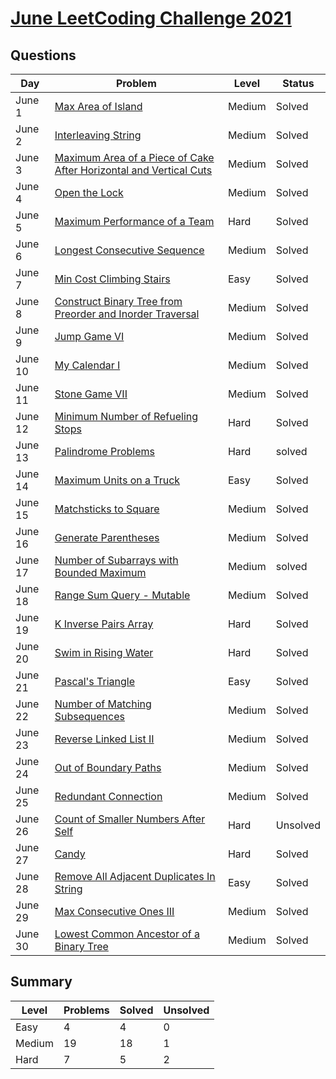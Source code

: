 # [June LeetCoding Challenge 2021](https://leetcode.com/explore/featured/card/june-leetcoding-challenge-2021)


## Questions
| Day | Problem | Level | Status |
| --- | --- | --- | --- |
| June 1 | [Max Area of Island](https://leetcode.com/problems/max-area-of-island/) | Medium | Solved |
| June 2 | [Interleaving String](https://leetcode.com/problems/interleaving-string/) | Medium | Solved |
| June 3 | [Maximum Area of a Piece of Cake After Horizontal and Vertical Cuts](https://leetcode.com/problems/maximum-area-of-a-piece-of-cake-after-horizontal-and-vertical-cuts/) | Medium | Solved |
| June 4 | [Open the Lock](https://leetcode.com/problems/open-the-lock/) | Medium | Solved |
| June 5 | [Maximum Performance of a Team](https://leetcode.com/problems/maximum-performance-of-a-team/) | Hard | Solved |
| June 6 | [Longest Consecutive Sequence](https://leetcode.com/problems/longest-consecutive-sequence/solution/) | Medium | Solved |
| June 7 | [Min Cost Climbing Stairs](https://leetcode.com/problems/min-cost-climbing-stairs/) | Easy | Solved |
| June 8 | [Construct Binary Tree from Preorder and Inorder Traversal](https://leetcode.com/problems/construct-binary-tree-from-preorder-and-inorder-traversal/) | Medium | Solved |
| June 9 | [Jump Game VI](https://leetcode.com/problems/jump-game-vi/) | Medium | Solved |
| June 10 | [My Calendar I](https://leetcode.com/problems/my-calendar-i/) | Medium | Solved |
| June 11 | [Stone Game VII](https://leetcode.com/problems/stone-game-vii/) | Medium | Solved |
| June 12 | [Minimum Number of Refueling Stops](https://leetcode.com/problems/minimum-number-of-refueling-stops/) | Hard | Solved |
| June 13 | [Palindrome Problems](https://leetcode.com/problems/palindrome-pairs/) | Hard | solved |
| June 14 | [Maximum Units on a Truck](https://leetcode.com/problems/maximum-units-on-a-truck/) | Easy | Solved |
| June 15 | [Matchsticks to Square](https://leetcode.com/problems/matchsticks-to-square/) | Medium | Solved |
| June 16 | [Generate Parentheses](https://leetcode.com/problems/generate-parentheses/) | Medium | Solved |
| June 17 | [Number of Subarrays with Bounded Maximum](https://leetcode.com/problems/number-of-subarrays-with-bounded-maximum/) | Medium | solved |
| June 18 | [Range Sum Query - Mutable](https://leetcode.com/problems/range-sum-query-mutable/) | Medium | Solved |
| June 19 | [K Inverse Pairs Array](https://leetcode.com/problems/k-inverse-pairs-array/) | Hard | Solved |
| June 20 | [Swim in Rising Water](https://leetcode.com/problems/swim-in-rising-water/) | Hard | Solved |
| June 21 | [Pascal's Triangle](https://leetcode.com/problems/pascals-triangle/) | Easy | Solved |
| June 22 | [Number of Matching Subsequences](https://leetcode.com/problems/number-of-matching-subsequences/) | Medium | Solved |
| June 23 | [Reverse Linked List II](https://leetcode.com/problems/reverse-linked-list-ii/) | Medium | Solved |
| June 24 | [Out of Boundary Paths](https://leetcode.com/problems/out-of-boundary-paths/) | Medium | Solved |
| June 25 | [Redundant Connection](https://leetcode.com/problems/redundant-connection/) | Medium | Solved |
| June 26 | [Count of Smaller Numbers After Self](https://leetcode.com/problems/count-of-smaller-numbers-after-self/) | Hard | Unsolved |
| June 27 | [Candy](https://leetcode.com/problems/candy/) | Hard | Solved |
| June 28 | [Remove All Adjacent Duplicates In String](https://leetcode.com/problems/remove-all-adjacent-duplicates-in-string/) | Easy | Solved |
| June 29 | [Max Consecutive Ones III](https://leetcode.com/problems/max-consecutive-ones-iii/) | Medium | Solved |
| June 30 | [Lowest Common Ancestor of a Binary Tree](https://leetcode.com/problems/lowest-common-ancestor-of-a-binary-tree/) | Medium | Solved |


## Summary
| Level | Problems | Solved | Unsolved |
| --- | --- | --- | --- |
| Easy | 4 | 4 | 0 |
| Medium | 19 | 18 | 1 |
| Hard | 7 | 5 | 2 |
